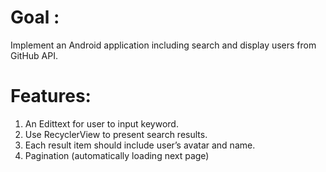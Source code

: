 # Goal :
Implement an Android application including search and display users from GitHub API.

# Features:
1. An Edittext for user to input keyword.
2. Use RecyclerView to present search results.
3. Each result item should include user’s avatar and name.
4. Pagination (automatically loading next page)
